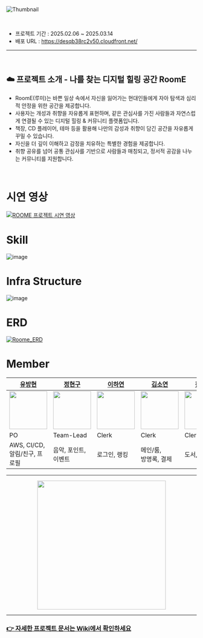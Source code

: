 ![Thumbnail](https://github.com/user-attachments/assets/2b64a918-ded2-4f52-8a87-f5c711cfea7b)

<br/>

- 프로젝트 기간 : 2025.02.06 ~ 2025.03.14
- 배포 URL : https://desqb38rc2v50.cloudfront.net/


<hr/>

<br/>

## ☁️ 프로젝트 소개 - 나를 찾는 디지털 힐링 공간 RoomE
- RoomE(루미)는 바쁜 일상 속에서 자신을 잃어가는 현대인들에게 자아 탐색과 심리적 안정을 위한 공간을 제공합니다.
- 사용자는 개성과 취향을 자유롭게 표현하며, 같은 관심사를 가진 사람들과 자연스럽게 연결될 수 있는 디지털 힐링 & 커뮤니티 플랫폼입니다.
- 책장, CD 플레이어, 테마 등을 활용해 나만의 감성과 취향이 담긴 공간을 자유롭게 꾸밀 수 있습니다.
- 자신을 더 깊이 이해하고 감정을 치유하는 특별한 경험을 제공합니다.
- 취향 공유를 넘어 공통 관심사를 기반으로 사람들과 매칭되고, 정서적 공감을 나누는 커뮤니티를 지원합니다.

<br />

# 시연 영상
[![ROOME 프로젝트 시연 영상](https://img.youtube.com/vi/cfqYWgZEVag/0.jpg)](https://www.youtube.com/watch?v=cfqYWgZEVag)

# Skill
![image](https://github.com/user-attachments/assets/8d553034-ce41-41cd-9a6e-d4bf7e2b234a)


# Infra Structure
![image](https://github.com/user-attachments/assets/95428da4-4439-4321-9005-d27fd6ac42bc)

# ERD
[![Roome_ERD](https://github.com/user-attachments/assets/bab32380-31ca-4330-a891-c2e8126ce524)](https://github.com/user-attachments/assets/c762c51e-d1b1-4941-941c-9d51b33b4c16)


# Member
| [유방현](https://github.com/chesthyeon) | [정현구](https://github.com/jhyngu) | [이하연](https://github.com/exxyeon) | [김소연](https://github.com/soyeon1806) | [장대영](https://github.com/JangDaeyeong) |
| --- | --- | --- | --- | --- |
| <a href="https://github.com/chesthyeon"><img src="https://avatars.githubusercontent.com/u/75735367?v=4" width="100px;" alt=""/></a> | <a href="https://github.com/jhyngu"><img src="https://avatars.githubusercontent.com/u/154207428?v=4" width="100px;" alt=""/></a> | <a href="https://github.com/exxyeon"><img src="https://avatars.githubusercontent.com/u/170444258?v=4" width="100px;" alt=""/></a> | <a href="https://github.com/soyeon1806"><img src="https://avatars.githubusercontent.com/u/102381857?v=4" width="100px;" alt=""/></a> | <a href="https://github.com/JangDaeyeong"><img src="https://avatars.githubusercontent.com/JangDaeyeong" width="100px;" alt=""/></a> |
| PO | Team-Lead  | Clerk | Clerk | Clerk |
| AWS, CI/CD, <br> 알림/친구, 프로필 | 음악, 포인트, 이벤트 | 로그인, 랭킹 | 메인/룸, <br> 방명록, 결제 | 도서, 출석체크 |


***

<div align='center'>
  <a href="https://desqb38rc2v50.cloudfront.net/">
    <img src="https://github.com/user-attachments/assets/fbd61d4b-096a-4f1b-aa5e-4c3d7babee83" width="340" />
  </a>
</div>

***

### [👉 자세한 프로젝트 문서는 Wiki에서 확인하세요](https://github.com/prgrms-web-devcourse-final-project/WEB2_3_CUBE_BE/wiki)
